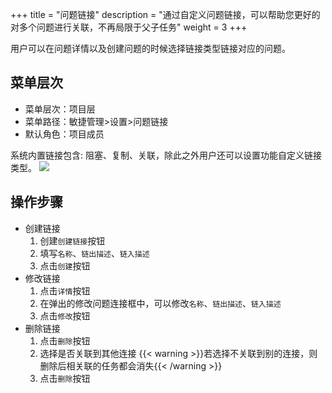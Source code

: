 +++
title = "问题链接"
description = "通过自定义问题链接，可以帮助您更好的对多个问题进行关联，不再局限于父子任务"
weight = 3
+++

用户可以在问题详情以及创建问题的时候选择链接类型链接对应的问题。

## 菜单层次

* 菜单层次：项目层
* 菜单路径：敏捷管理>设置>问题链接
* 默认角色：项目成员

系统内置链接包含: 阻塞、复制、关联，除此之外用户还可以设置功能自定义链接类型。
![](/docs/user-guide/agile/setup/img/issue-link.jpg)

## 操作步骤
* 创建链接
    1. 创建`创建链接`按钮
    2. 填写`名称`、`链出描述`、`链入描述`
    3. 点击`创建`按钮
* 修改链接
    1. 点击`详情`按钮
    2. 在弹出的修改问题连接框中，可以修改`名称`、`链出描述`、`链入描述`
    3. 点击`修改`按钮
* 删除链接
    1. 点击`删除`按钮
    2. 选择是否关联到其他连接
        {{< warning >}}若选择不关联到别的连接，则删除后相关联的任务都会消失{{< /warning >}}
    3. 点击`删除`按钮